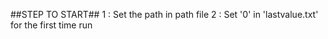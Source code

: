 ##STEP TO START##
1 : Set the path in path file
2 : Set '0' in 'lastvalue.txt' for the first time run
